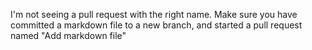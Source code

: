 I'm not seeing a pull request with the right name. Make sure you have committed a markdown file to a new branch, and started a pull request named "Add markdown file"
